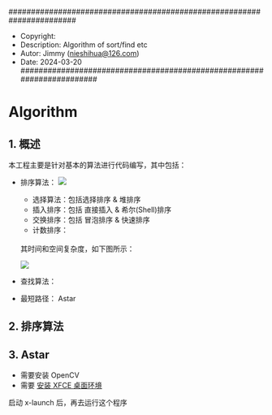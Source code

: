 #######################################################################
* Copyright: <br>
* Description: Algorithm of sort/find etc <br>
* Autor: Jimmy (nieshihua@126.com) <br>
* Date: 2024-03-20 <br>
#######################################################################

# Algorithm

## 1. 概述
本工程主要是针对基本的算法进行代码编写，其中包括：
- 排序算法：
![](https://img-blog.csdnimg.cn/ba489d8cedb74cb8acede3004c36bc5e.png)
  - 选择算法：包括选择排序 & 堆排序
  - 插入排序：包括 直接插入 & 希尔(Shell)排序
  - 交换排序：包括 冒泡排序 & 快速排序
  - 计数排序：
  
  <br>
  其时间和空间复杂度，如下图所示：
  
  ![](https://mmbiz.qpic.cn/mmbiz_png/MQ4FoG1HmnIounJsWSXZfDLJt1kG3t5V5iacJHPiaa6gvfcG5GDbOQefIrpGxKyr6DrxakdY5La68OOTDUsHt8XQ/640?wx_fmt=png&wxfrom=5&wx_lazy=1&wx_co=1)

- 查找算法：
- 最短路径： Astar

## 2. 排序算法

## 3. Astar
- 需要安装 OpenCV
- 需要 [安装 XFCE 桌面环境](https://blog.csdn.net/weixin_43003108/article/details/127104885)

启动 x-launch 后，再去运行这个程序